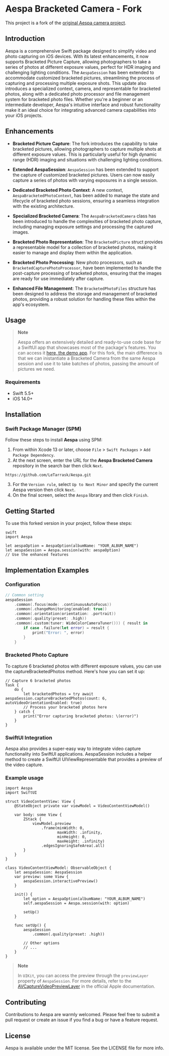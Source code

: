 # Aespa Bracketed Camera - Fork

This project is a fork of the [original Aespa camera project](https://github.com/enebin/Aespa). 

## Introduction

Aespa is a comprehensive Swift package designed to simplify video and photo capturing on iOS devices. With its latest enhancements, it now supports Bracketed Picture Capture, allowing photographers to take a series of photos at different exposure values, perfect for HDR imaging and challenging lighting conditions. The `AespaSession` has been extended to accommodate customized bracketed pictures, streamlining the process of capturing and processing multiple exposure shots. This update also introduces a specialized context, camera, and representable for bracketed photos, along with a dedicated photo processor and file management system for bracketed photo files. Whether you're a beginner or an intermediate developer, Aespa's intuitive interface and robust functionality make it an ideal choice for integrating advanced camera capabilities into your iOS projects.

## Enhancements

- **Bracketed Picture Capture**: The fork introduces the capability to take bracketed pictures, allowing photographers to capture multiple shots at different exposure values. This is particularly useful for high dynamic range (HDR) imaging and situations with challenging lighting conditions.

- **Extended AespaSession**: `AespaSession` has been extended to support the capture of customized bracketed pictures. Users can now easily capture a series of photos with varying exposures in a single session.

- **Dedicated Bracketed Photo Context**: A new context, `AespaBracketedPhotoContext`, has been added to manage the state and lifecycle of bracketed photo sessions, ensuring a seamless integration with the existing architecture.

- **Specialized Bracketed Camera**: The `AespaBracketedCamera` class has been introduced to handle the complexities of bracketed photo capture, including managing exposure settings and processing the captured images.

- **Bracketed Photo Representation**: The `BracketedPicture` struct provides a representable model for a collection of bracketed photos, making it easier to manage and display them within the application.

- **Bracketed Photo Processing**: New photo processors, such as `BracketedCapturePhotoProcessor`, have been implemented to handle the post-capture processing of bracketed photos, ensuring that the images are ready for use immediately after capture.

- **Enhanced File Management**: The `BracketedPhotoFiles` structure has been designed to address the storage and management of bracketed photos, providing a robust solution for handling these files within the app's ecosystem.

## Usage

> **Note**
>
> Aespa offers an extensively detailed and ready-to-use code base for a SwiftUI app that showcases most of the package's features. 
> You can access it [here, the demo app](https://github.com/enebin/Aespa/tree/main/Demo/Aespa-iOS).
> For this fork, the main difference is that we can inistantiate a Bracketed Camera from the same Aespa session and use it to take batches of photos, passing the amount of pictures we need.

### Requirements
- Swift 5.5+
- iOS 14.0+

## Installation 
### Swift Package Manager (SPM)
Follow these steps to install **Aespa** using SPM:

1. From within Xcode 13 or later, choose `File` > `Swift Packages` > `Add Package Dependency`.
2. At the next screen, enter the URL for the **Aespa Bracketed Camera** repository in the search bar then click `Next`.
``` Text
https://github.com/LeTarrask/Aespa.git
```
3. For the `Version rule`, select `Up to Next Minor` and specify the current Aespa version then click `Next`.
4. On the final screen, select the `Aespa` library and then click `Finish`.

## Getting Started

To use this forked version in your project, follow these steps:

```
swift
import Aespa

let aespaOption = AespaOption(albumName: "YOUR_ALBUM_NAME")
let aespaSession = Aespa.session(with: aespaOption)
// Use the enhanced features
```

## Implementation Examples

### Configuration
<!-- INSERT_CODE: COMMON_SETTING -->
```swift
// Common setting
aespaSession
    .common(.focus(mode: .continuousAutoFocus))
    .common(.changeMonitoring(enabled: true))
    .common(.orientation(orientation: .portrait))
    .common(.quality(preset: .high))
    .common(.custom(tuner: WideColorCameraTuner())) { result in
        if case .failure(let error) = result {
            print("Error: ", error)
        }
    }
```
<!-- INSERT_CODE: END -->

### Bracketed Photo Capture

To capture 6 bracketed photos with different exposure values, you can use the captureBracketedPhotos method. Here's how you can set it up:

<!-- INSERT_CODE: BRACKETED_PHOTO_CAPTURE -->

```
// Capture 6 bracketed photos
Task {
    do {
        let bracketedPhotos = try await aespaSession.captureBracketedPhotos(count: 6, autoVideoOrientationEnabled: true)
        // Process your bracketed photos here
    } catch {
        print("Error capturing bracketed photos: \(error)")
    }
}
```

### SwiftUI Integration

Aespa also provides a super-easy way to integrate video capture functionality into SwiftUI applications. AespaSession includes a helper method to create a SwiftUI UIViewRepresentable that provides a preview of the video capture.

### Example usage

```
import Aespa
import SwiftUI

struct VideoContentView: View {
    @StateObject private var viewModel = VideoContentViewModel()

    var body: some View {
        ZStack {
            viewModel.preview
                .frame(minWidth: 0,
                       maxWidth: .infinity,
                       minHeight: 0,
                       maxHeight: .infinity)
                .edgesIgnoringSafeArea(.all)
        }
    }
}

class VideoContentViewModel: ObservableObject {
    let aespaSession: AespaSession
    var preview: some View {
        aespaSession.interactivePreview()
    }

    init() {
        let option = AespaOption(albumName: "YOUR_ALBUM_NAME")
        self.aespaSession = Aespa.session(with: option)

        setUp()
    }

    func setUp() {
        aespaSession
            .common(.quality(preset: .high))

        // Other options
        // ...
    }
}
```
<!-- INSERT_CODE: END -->

> **Note**
> 
> In `UIKit`, you can access the preview through the `previewLayer` property of `AespaSession`. 
> For more details, refer to the [AVCaptureVideoPreviewLayer](https://developer.apple.com/documentation/avfoundation/avcapturevideopreviewlayer) in the official Apple documentation.

## Contributing
Contributions to Aespa are warmly welcomed. Please feel free to submit a pull request or create an issue if you find a bug or have a feature request.

## License
Aespa is available under the MIT license. See the LICENSE file for more info.
